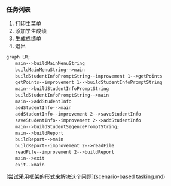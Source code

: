 ### 任务列表

1. 打印主菜单
2. 添加学生成绩
3. 生成成绩单
4. 退出

```mermaid
graph LR;
　　main-->buildMainMenuString
　　buildMainMenuString-->main
　　buildStudentInfoPromptString--improvement 1-->getPoints
　　getPoints--improvement 1-->buildStudentInfoPromptString
　　main-->buildStudentInfoPromptString
　　buildStudentInfoPromptString-->main
　　main-->addStudentInfo
　　addStudentInfo-->main
　　addStudentInfo--improvement 2-->saveStudentInfo
　　saveStudentInfo--improvement 2-->addStudentInfo
　　main-->buildStudentSeqencePromptString;
　　main-->buildReport
　　buildReport-->main
　　buildReport--improvement 2-->readFile
　　readFile--improvement 2-->buildReport
　　main-->exit
　　exit-->main
```



[尝试采用框架的形式来解决这个问题](scenario-based tasking.md)

